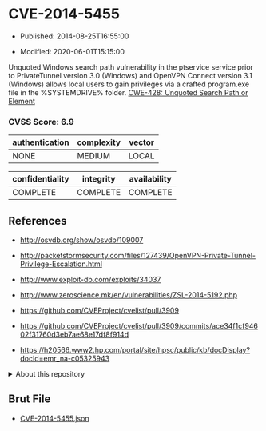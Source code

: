 # CVE-2014-5455

- Published: 2014-08-25T16:55:00

- Modified: 2020-06-01T15:15:00

Unquoted Windows search path vulnerability in the ptservice service prior to PrivateTunnel version 3.0 (Windows) and OpenVPN Connect version 3.1 (Windows) allows local users to gain privileges via a crafted program.exe file in the %SYSTEMDRIVE% folder. <a href="http://cwe.mitre.org/data/definitions/428.html" target="_blank">CWE-428: Unquoted Search Path or Element</a>

### CVSS Score: **6.9**

| authentication | complexity | vector |
| --- | --- | --- |
| NONE | MEDIUM | LOCAL |

| confidentiality | integrity | availability |
| --- | --- | --- |
| COMPLETE | COMPLETE | COMPLETE |

## References

* http://osvdb.org/show/osvdb/109007

* http://packetstormsecurity.com/files/127439/OpenVPN-Private-Tunnel-Privilege-Escalation.html

* http://www.exploit-db.com/exploits/34037

* http://www.zeroscience.mk/en/vulnerabilities/ZSL-2014-5192.php

* https://github.com/CVEProject/cvelist/pull/3909

* https://github.com/CVEProject/cvelist/pull/3909/commits/ace34f1cf94602f31760d3eb7ae68e17df8f914d

* https://h20566.www2.hp.com/portal/site/hpsc/public/kb/docDisplay?docId=emr_na-c05325943

<details>
<summary>About this repository</summary> 

  This repository is part of the project [Live Hack CVE](https://github.com/Live-Hack-CVE). Main website can be found [www.live-hack.org](https://www.live-hack.org) 
  
  Made by [Sn0wAlice](https://github.com/Sn0wAlice) for the people that care about security and need to have a feed of the latest CVEs. Hope you enjoy it, don't forget to star the repo and follow me on [Twitter](https://twitter.com/Sn0wAlice) and [Github](https://github.com/Sn0wAlice). And that is my [personnal website](https://www.alice-snow.me/)

  - [Home Page](https://github.com/Live-Hack-CVE)
  - [Framework](https://github.com/Live-Hack-CVE/cve-framework)
  - [CVE database](https://github.com/Live-Hack-CVE/full_database)
  - [Changelog](https://github.com/Live-Hack-CVE/Changelog)
</details>

## Brut File

* [CVE-2014-5455.json](https://raw.githubusercontent.com/Live-Hack-CVE/full_database/main/cves/2014/CVE-2014-5455.json)

